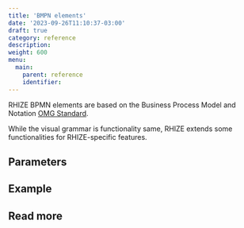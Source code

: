 ```yaml
---
title: 'BMPN elements'
date: '2023-09-26T11:10:37-03:00'
draft: true
category: reference
description:
weight: 600
menu:
  main:
    parent: reference
    identifier:
---
```


RHIZE BPMN elements are based on the Business Process Model and Notation [OMG Standard](https://www.omg.org/spec/BPMN/2.0/).

While the visual grammar is functionality same, RHIZE extends some functionalities for RHIZE-specific features.

## Parameters

## Example

## Read more
